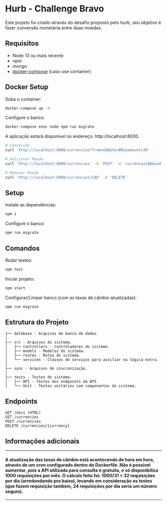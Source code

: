 # Hurb - Challenge Bravo

Este projeto foi criado através do desafio proposto pelo hurb, seu objetivo é fazer conversão monetária entre duas moedas.

## Requisitos
- Node 13 ou mais recente
- npm
- mongo
- [docker-compose](https://docs.docker.com/compose/install) (caso use container)

## Docker Setup

Suba o container:
```sh
docker-compose up -d
```

Configure o banco:
```sh
docker-compose exec node npm run migrate
```

A aplicação estará disponível no endereço: http://localhost:8000.
```sh
# Converção
curl 'http://localhost:8000/currencies?from=USD&to=BRL&amount=30'

# Adicionar Moeda
curl 'http://localhost:8000/currencies' -X 'POST' -d 'currency=CAD&usd_value=0.80'

# Remover Moeda
curl 'http://localhost:8000/currencies/CAD' -X 'DELETE'
```

## Setup

Instale as dependências:

```sh 
npm i
```

Configure o banco:
```sh
npm run migrate
```

## Comandos

Rodar testes:
```sh
npm test
```

Iniciar projeto:
```sh
npm start
```

Configurar/Limpar banco (com as taxas de câmbio atualizadas):
```sh
npm run migrate
```

## Estrutura do Projeto
```
├── database - Arquivos de banco de dados.
│
├── src - Arquivos do sistema.
│   ├── controllers - Controladores do sistema.
│   ├── models - Modelos do sistema.
│   ├── routes - Rotas do sistema.
│   └── services - Classes de serviços para auxiliar na lógica extra.
│
├── sync - Arquivos de sincronização.
|
├── tests - Testes do sistema.
│   ├── API - Testes dos endpoints da API.
│   └── Unit - Testes unitários com componentes do sistema.
```

## Endpoints

```
GET /docs (HTML)
GET /currencies
POST /currencies
DELETE /currencies/{currency}
```

## Informações adicionais
---

#### A atualização das taxas de câmbio está acontecendo de hora em hora, através de um cron configurado dentro do Dockerfile. Não é possível aumentar, pois a API utilizada para consulta é gratuita, e só disponibiliza 1000 requisições por mês. O cálculo feito foi: 1000/31 = 32 requisições por dia (arredondando pra baixo), levando em consideração os testes (que fazem requisição também, 24 requisições por dia seria um número seguro).

---
